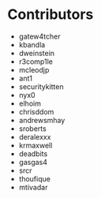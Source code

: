 # Contributors

* gatew4tcher
* kbandla
* dweinstein
* r3comp1le
* mcleodjp
* ant1
* securitykitten
* nyx0
* elhoim 
* chrisddom 
* andrewsmhay 
* sroberts 
* deralexxx 
* krmaxwell
* deadbits 
* gasgas4 
* srcr 
* thoufique
* mtivadar 
